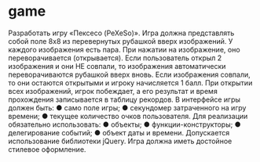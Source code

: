 # game

Разработать игру «Пексесо (PeXeSo)». 
Игра  должна  представлять  собой  поле  8х8  из  перевернутых 
рубашкой  вверх  изображений.  У  каждого  изображения  есть  пара. 
При нажатии на изображение, оно переворачивается (открывается). 
Если  пользователь  открыл  2  изображения  и  они  НЕ  совпали,  то 
изображения  автоматически  переворачиваются  рубашкой  вверх 
вновь. 
Если  изображения  совпали,  то  они  остаются  открытыми  и  игроку 
начисляется  1  балл.  При  открытии  всех  изображений,  игрок 
побеждает,  а  его результат и время прохождения записывается в 
таблицу рекордов. 
В интерфейсе игры должен быть: 
● само поле игры; 
● секундомер затраченного на игру времени; 
● текущее количество очков пользователя. 
Для реализации обязательно использовать: 
● объекты; 
● функции-конструкторы; 
● делегирование событий; 
● объект даты и времени. 
Допускается использование библиотеки jQuery. 
Игра должна иметь достойное стилевое оформление. 

